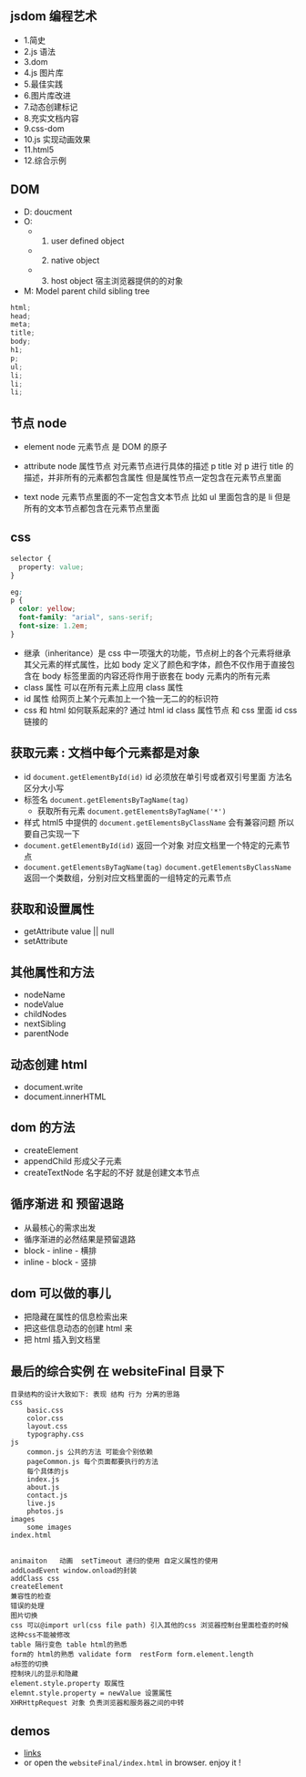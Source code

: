 ## jsdom 编程艺术

- 1.简史
- 2.js 语法
- 3.dom
- 4.js 图片库
- 5.最佳实践
- 6.图片库改进
- 7.动态创建标记
- 8.充实文档内容
- 9.css-dom
- 10.js 实现动画效果
- 11.html5
- 12.综合示例

## DOM

- D: doucment
- O:
  - 1. user defined object
  - 2. native object
  - 3. host object 宿主浏览器提供的的对象
- M: Model parent child sibling tree

```js
html;
head;
meta;
title;
body;
h1;
p;
ul;
li;
li;
li;
```

## 节点 node

- element node 元素节点 是 DOM 的原子

- attribute node 属性节点 对元素节点进行具体的描述 p title 对 p 进行 title 的描述，并非所有的元素都包含属性 但是属性节点一定包含在元素节点里面
- text node 元素节点里面的不一定包含文本节点 比如 ul 里面包含的是 li 但是所有的文本节点都包含在元素节点里面

## css

```css
selector {
  property: value;
}

eg:
p {
  color: yellow;
  font-family: "arial", sans-serif;
  font-size: 1.2em;
}
```

- 继承（inheritance）是 css 中一项强大的功能，节点树上的各个元素将继承其父元素的样式属性，比如 body 定义了颜色和字体，颜色不仅作用于直接包含在 body 标签里面的内容还将作用于嵌套在 body 元素内的所有元素
- class 属性 可以在所有元素上应用 class 属性
- id 属性 给网页上某个元素加上一个独一无二的的标识符
- css 和 html 如何联系起来的? 通过 html id class 属性节点 和 css 里面 id css 链接的

## 获取元素 : 文档中每个元素都是对象

- id `document.getElementById(id)` id 必须放在单引号或者双引号里面 方法名区分大小写
- 标签名 `document.getElementsByTagName(tag)`
  - 获取所有元素 `document.getElementsByTagName('*')`
- 样式 html5 中提供的 `document.getElementsByClassName` 会有兼容问题 所以要自己实现一下
- `document.getElementById(id)` 返回一个对象 对应文档里一个特定的元素节点
- `document.getElementsByTagName(tag)` `document.getElementsByClassName` 返回一个类数组，分别对应文档里面的一组特定的元素节点

## 获取和设置属性

- getAttribute value || null
- setAttribute

## 其他属性和方法

- nodeName
- nodeValue
- childNodes
- nextSibling
- parentNode

## 动态创建 html

- document.write
- document.innerHTML

## dom 的方法

- createElement
- appendChild 形成父子元素
- createTextNode 名字起的不好 就是创建文本节点

## 循序渐进 和 预留退路

- 从最核心的需求出发
- 循序渐进的必然结果是预留退路
- block - inline - 横排
- inline - block - 竖排

## dom 可以做的事儿

- 把隐藏在属性的信息检索出来
- 把这些信息动态的创建 html 来
- 把 html 插入到文档里

## 最后的综合实例 在 websiteFinal 目录下

```
目录结构的设计大致如下: 表现 结构 行为 分离的思路
css
    basic.css
    color.css
    layout.css
    typography.css
js
    common.js 公共的方法 可能会个别依赖
    pageCommon.js 每个页面都要执行的方法
    每个具体的js
    index.js
    about.js
    contact.js
    live.js
    photos.js
images
    some images
index.html


animaiton   动画  setTimeout 递归的使用 自定义属性的使用
addLoadEvent window.onload的封装
addClass css
createElement
兼容性的检查
错误的处理
图片切换
css 可以@import url(css file path) 引入其他的css 浏览器控制台里面检查的时候 这种css不能被修改
table 隔行变色 table html的熟悉
form的 html的熟悉 validate form  restForm form.element.length
a标签的切换
控制块儿的显示和隐藏
element.style.property 取属性
elemnt.style.property = newValue 设置属性
XHRHttpRequest 对象 负责浏览器和服务器之间的中转
```

## demos

- [links](https://drive.google.com/file/d/1ZmQI9iLmWj5z07crvMSonSueVwkra2Ow/view)
- or open the `websiteFinal/index.html` in browser. enjoy it !
